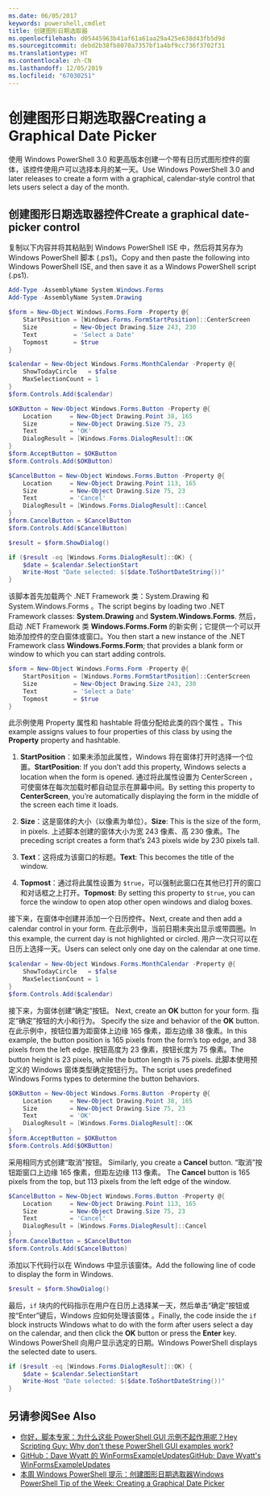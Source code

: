 ```yaml
---
ms.date: 06/05/2017
keywords: powershell,cmdlet
title: 创建图形日期选取器
ms.openlocfilehash: d05445963b41af61a61aa29a425e638d43fb5d9d
ms.sourcegitcommit: debd2b38fb8070a7357bf1a4bf9cc736f3702f31
ms.translationtype: HT
ms.contentlocale: zh-CN
ms.lasthandoff: 12/05/2019
ms.locfileid: "67030251"
---
```

# <a name="creating-a-graphical-date-picker"></a><span data-ttu-id="e1eb4-103">创建图形日期选取器</span><span class="sxs-lookup"><span data-stu-id="e1eb4-103">Creating a Graphical Date Picker</span></span>

<span data-ttu-id="e1eb4-104">使用 Windows PowerShell 3.0 和更高版本创建一个带有日历式图形控件的窗体，该控件使用户可以选择本月的某一天。</span><span class="sxs-lookup"><span data-stu-id="e1eb4-104">Use Windows PowerShell 3.0 and later releases to create a form with a graphical, calendar-style control that lets users select a day of the month.</span></span>

## <a name="create-a-graphical-date-picker-control"></a><span data-ttu-id="e1eb4-105">创建图形日期选取器控件</span><span class="sxs-lookup"><span data-stu-id="e1eb4-105">Create a graphical date-picker control</span></span>

<span data-ttu-id="e1eb4-106">复制以下内容并将其粘贴到 Windows PowerShell ISE 中，然后将其另存为 Windows PowerShell 脚本 (.ps1)。</span><span class="sxs-lookup"><span data-stu-id="e1eb4-106">Copy and then paste the following into Windows PowerShell ISE, and then save it as a Windows PowerShell script (.ps1).</span></span>

```powershell
Add-Type -AssemblyName System.Windows.Forms
Add-Type -AssemblyName System.Drawing

$form = New-Object Windows.Forms.Form -Property @{
    StartPosition = [Windows.Forms.FormStartPosition]::CenterScreen
    Size          = New-Object Drawing.Size 243, 230
    Text          = 'Select a Date'
    Topmost       = $true
}

$calendar = New-Object Windows.Forms.MonthCalendar -Property @{
    ShowTodayCircle   = $false
    MaxSelectionCount = 1
}
$form.Controls.Add($calendar)

$OKButton = New-Object Windows.Forms.Button -Property @{
    Location     = New-Object Drawing.Point 38, 165
    Size         = New-Object Drawing.Size 75, 23
    Text         = 'OK'
    DialogResult = [Windows.Forms.DialogResult]::OK
}
$form.AcceptButton = $OKButton
$form.Controls.Add($OKButton)

$CancelButton = New-Object Windows.Forms.Button -Property @{
    Location     = New-Object Drawing.Point 113, 165
    Size         = New-Object Drawing.Size 75, 23
    Text         = 'Cancel'
    DialogResult = [Windows.Forms.DialogResult]::Cancel
}
$form.CancelButton = $CancelButton
$form.Controls.Add($CancelButton)

$result = $form.ShowDialog()

if ($result -eq [Windows.Forms.DialogResult]::OK) {
    $date = $calendar.SelectionStart
    Write-Host "Date selected: $($date.ToShortDateString())"
}
```

<span data-ttu-id="e1eb4-107">该脚本首先加载两个 .NET Framework 类：System.Drawing 和 System.Windows.Forms   。</span><span class="sxs-lookup"><span data-stu-id="e1eb4-107">The script begins by loading two .NET Framework classes: **System.Drawing** and **System.Windows.Forms**.</span></span>
<span data-ttu-id="e1eb4-108">然后，启动 .NET Framework 类 **Windows.Forms.Form** 的新实例；它提供一个可以开始添加控件的空白窗体或窗口。</span><span class="sxs-lookup"><span data-stu-id="e1eb4-108">You then start a new instance of the .NET Framework class **Windows.Forms.Form**; that provides a blank form or window to which you can start adding controls.</span></span>

```powershell
$form = New-Object Windows.Forms.Form -Property @{
    StartPosition = [Windows.Forms.FormStartPosition]::CenterScreen
    Size          = New-Object Drawing.Size 243, 230
    Text          = 'Select a Date'
    Topmost       = $true
}
```

<span data-ttu-id="e1eb4-109">此示例使用 Property 属性和 hashtable 将值分配给此类的四个属性  。</span><span class="sxs-lookup"><span data-stu-id="e1eb4-109">This example assigns values to four properties of this class by using the **Property** property and hashtable.</span></span>

1. <span data-ttu-id="e1eb4-110">**StartPosition**：如果未添加此属性，Windows 将在窗体打开时选择一个位置。</span><span class="sxs-lookup"><span data-stu-id="e1eb4-110">**StartPosition**: If you don’t add this property, Windows selects a location when the form is opened.</span></span>
   <span data-ttu-id="e1eb4-111">通过将此属性设置为 CenterScreen  ，可使窗体在每次加载时都自动显示在屏幕中间。</span><span class="sxs-lookup"><span data-stu-id="e1eb4-111">By setting this property to **CenterScreen**, you’re automatically displaying the form in the middle of the screen each time it loads.</span></span>

2. <span data-ttu-id="e1eb4-112">**Size**：这是窗体的大小（以像素为单位）。</span><span class="sxs-lookup"><span data-stu-id="e1eb4-112">**Size**: This is the size of the form, in pixels.</span></span>
   <span data-ttu-id="e1eb4-113">上述脚本创建的窗体大小为宽 243 像素、高 230 像素。</span><span class="sxs-lookup"><span data-stu-id="e1eb4-113">The preceding script creates a form that’s 243 pixels wide by 230 pixels tall.</span></span>

3. <span data-ttu-id="e1eb4-114">**Text**：这将成为该窗口的标题。</span><span class="sxs-lookup"><span data-stu-id="e1eb4-114">**Text**: This becomes the title of the window.</span></span>

4. <span data-ttu-id="e1eb4-115">**Topmost**：通过将此属性设置为 `$true`，可以强制此窗口在其他已打开的窗口和对话框之上打开。</span><span class="sxs-lookup"><span data-stu-id="e1eb4-115">**Topmost**: By setting this property to `$true`, you can force the window to open atop other open windows and dialog boxes.</span></span>

<span data-ttu-id="e1eb4-116">接下来，在窗体中创建并添加一个日历控件。</span><span class="sxs-lookup"><span data-stu-id="e1eb4-116">Next, create and then add a calendar control in your form.</span></span>
<span data-ttu-id="e1eb4-117">在此示例中，当前日期未突出显示或带圆圈。</span><span class="sxs-lookup"><span data-stu-id="e1eb4-117">In this example, the current day is not highlighted or circled.</span></span>
<span data-ttu-id="e1eb4-118">用户一次只可以在日历上选择一天。</span><span class="sxs-lookup"><span data-stu-id="e1eb4-118">Users can select only one day on the calendar at one time.</span></span>

```powershell
$calendar = New-Object Windows.Forms.MonthCalendar -Property @{
    ShowTodayCircle   = $false
    MaxSelectionCount = 1
}
$form.Controls.Add($calendar)
```

<span data-ttu-id="e1eb4-119">接下来，为窗体创建“确定”按钮。 </span><span class="sxs-lookup"><span data-stu-id="e1eb4-119">Next, create an **OK** button for your form.</span></span>
<span data-ttu-id="e1eb4-120">指定“确定”按钮的大小和行为。 </span><span class="sxs-lookup"><span data-stu-id="e1eb4-120">Specify the size and behavior of the **OK** button.</span></span>
<span data-ttu-id="e1eb4-121">在此示例中，按钮位置为距窗体上边缘 165 像素，距左边缘 38 像素。</span><span class="sxs-lookup"><span data-stu-id="e1eb4-121">In this example, the button position is 165 pixels from the form’s top edge, and 38 pixels from the left edge.</span></span>
<span data-ttu-id="e1eb4-122">按钮高度为 23 像素，按钮长度为 75 像素。</span><span class="sxs-lookup"><span data-stu-id="e1eb4-122">The button height is 23 pixels, while the button length is 75 pixels.</span></span>
<span data-ttu-id="e1eb4-123">此脚本使用预定义的 Windows 窗体类型确定按钮行为。</span><span class="sxs-lookup"><span data-stu-id="e1eb4-123">The script uses predefined Windows Forms types to determine the button behaviors.</span></span>

```powershell
$OKButton = New-Object Windows.Forms.Button -Property @{
    Location     = New-Object Drawing.Point 38, 165
    Size         = New-Object Drawing.Size 75, 23
    Text         = 'OK'
    DialogResult = [Windows.Forms.DialogResult]::OK
}
$form.AcceptButton = $OKButton
$form.Controls.Add($OKButton)
```

<span data-ttu-id="e1eb4-124">采用相同方式创建“取消”按钮。 </span><span class="sxs-lookup"><span data-stu-id="e1eb4-124">Similarly, you create a **Cancel** button.</span></span>
<span data-ttu-id="e1eb4-125">“取消”按钮距窗口上边缘 165 像素，但距左边缘 113 像素。 </span><span class="sxs-lookup"><span data-stu-id="e1eb4-125">The **Cancel** button is 165 pixels from the top, but 113 pixels from the left edge of the window.</span></span>

```powershell
$CancelButton = New-Object Windows.Forms.Button -Property @{
    Location     = New-Object Drawing.Point 113, 165
    Size         = New-Object Drawing.Size 75, 23
    Text         = 'Cancel'
    DialogResult = [Windows.Forms.DialogResult]::Cancel
}
$form.CancelButton = $CancelButton
$form.Controls.Add($CancelButton)
```

<span data-ttu-id="e1eb4-126">添加以下代码行以在 Windows 中显示该窗体。</span><span class="sxs-lookup"><span data-stu-id="e1eb4-126">Add the following line of code to display the form in Windows.</span></span>

```powershell
$result = $form.ShowDialog()
```

<span data-ttu-id="e1eb4-127">最后，`if` 块内的代码指示在用户在日历上选择某一天，然后单击“确定”按钮或按“Enter”键后，Windows 应如何处理该窗体   。</span><span class="sxs-lookup"><span data-stu-id="e1eb4-127">Finally, the code inside the `if` block instructs Windows what to do with the form after users select a day on the calendar, and then click the **OK** button or press the **Enter** key.</span></span>
<span data-ttu-id="e1eb4-128">Windows PowerShell 向用户显示选定的日期。</span><span class="sxs-lookup"><span data-stu-id="e1eb4-128">Windows PowerShell displays the selected date to users.</span></span>

```powershell
if ($result -eq [Windows.Forms.DialogResult]::OK) {
    $date = $calendar.SelectionStart
    Write-Host "Date selected: $($date.ToShortDateString())"
}
```

## <a name="see-also"></a><span data-ttu-id="e1eb4-129">另请参阅</span><span class="sxs-lookup"><span data-stu-id="e1eb4-129">See Also</span></span>

- [<span data-ttu-id="e1eb4-130">你好，脚本专家：为什么这些 PowerShell GUI 示例不起作用呢？</span><span class="sxs-lookup"><span data-stu-id="e1eb4-130">Hey Scripting Guy:  Why don’t these PowerShell GUI examples work?</span></span>](https://go.microsoft.com/fwlink/?LinkId=506644)
- [<span data-ttu-id="e1eb4-131">GitHub：Dave Wyatt 的 WinFormsExampleUpdates</span><span class="sxs-lookup"><span data-stu-id="e1eb4-131">GitHub: Dave Wyatt's WinFormsExampleUpdates</span></span>](https://github.com/dlwyatt/WinFormsExampleUpdates)
- [<span data-ttu-id="e1eb4-132">本周 Windows PowerShell 提示：创建图形日期选取器</span><span class="sxs-lookup"><span data-stu-id="e1eb4-132">Windows PowerShell Tip of the Week:  Creating a Graphical Date Picker</span></span>](https://technet.microsoft.com/library/ff730942.aspx)
